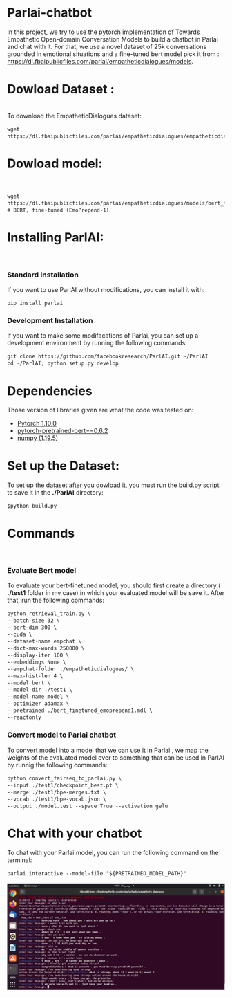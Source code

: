 # Parlai-chatbot

In this project, we try to use the pytorch implementation of Towards Empathetic Open-domain Conversation Models to build a chatbot in Parlai
 and chat with it. For that, we use a novel dataset of 25k conversations grounded in emotional situations and a fine-tuned bert model
pick it from : https://dl.fbaipublicfiles.com/parlai/empatheticdialogues/models.

<h1>Dowload Dataset :</h1>
<br>
To download the EmpatheticDialogues dataset:

```shell
wget https://dl.fbaipublicfiles.com/parlai/empatheticdialogues/empatheticdialogues.tar.gz
```


<h1>Dowload model:</h1><br>

```shell
wget https://dl.fbaipublicfiles.com/parlai/empatheticdialogues/models/bert_finetuned_emoprepend1.mdl  # BERT, fine-tuned (EmoPrepend-1)
```

<h1>Installing ParlAI:</h1>
<br>
<h3>Standard Installation</h3>
If you want to use ParlAI without modifications, you can install it with:<br>

```shell
pip install parlai
```

<h3>Development Installation</h3>
If you want to make some modifacations of Parlai, you can set up a development environment by running the following commands:<br>

```shell
git clone https://github.com/facebookresearch/ParlAI.git ~/ParlAI
cd ~/ParlAI; python setup.py develop
```

<h1>Dependencies</h1>
Those version of libraries given are what the code was tested on:<br>

 - [Pytorch 1.10.0](https://pytorch.org/)<br>
 - [pytorch-pretrained-bert==0.6.2](https://pypi.org/project/pytorch-pretrained-bert/)<br>
 - [numpy (1.19.5)](https://numpy.org/devdocs/release/1.19.5-notes.html)<br>

<h1>Set up the Dataset:</h1>

To set up the dataset after you dowload it, you must run the build.py script to save it in the **./ParlAI** directory:<br>

```shell
$python build.py
```

<h1>Commands</h1>
<br>
<h3>Evaluate Bert model</h3>

To evaluate your bert-finetuned model, you should first create a directory ( **./test1** folder in my case) in which your evaluated model will be save it. After that, run the following commands:<br>

```shell
python retrieval_train.py \
--batch-size 32 \
--bert-dim 300 \
--cuda \
--dataset-name empchat \
--dict-max-words 250000 \
--display-iter 100 \
--embeddings None \
--empchat-folder ./empatheticdialogues/ \
--max-hist-len 4 \
--model bert \
--model-dir ./test1 \
--model-name model \
--optimizer adamax \
--pretrained ./bert_finetuned_emoprepend1.mdl \
--reactonly
```

<h3>Convert model to Parlai chatbot</h3>
To convert model into a model that we can use it in Parlai , we map the weights of the evaluated model over to something that can be used in ParlAI
by runnig the following commands:<br>

```shell
python convert_fairseq_to_parlai.py \
--input ./test1/checkpoint_best.pt \
--merge ./test1/bpe-merges.txt \
--vocab ./test1/bpe-vocab.json \
--output ./model.test --space True --activation gelu
```

<h1>Chat with your chatbot</h1>
To chat with your Parlai model, you can run the following command on the terminal:<br>

```shell
parlai interactive --model-file "${PRETRAINED_MODEL_PATH}"
```
<img src="chat_with_bot.PNG">





